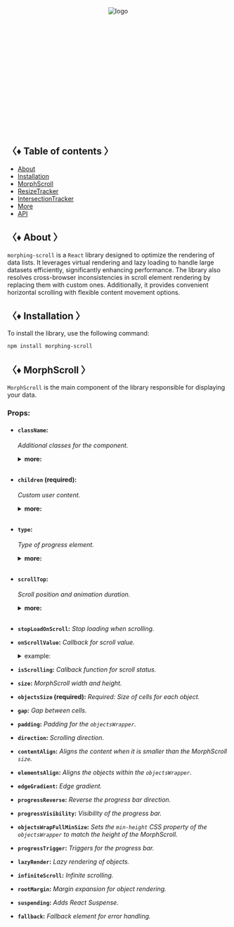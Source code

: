 <div align="center" style="height: 282px;">
  <img src="https://drive.google.com/uc?export=view&id=1zaKS3ZOVpeVEY2xcwZmUhdYuRBGBzZRR" alt="logo"/>
</div>

## 〈♦ Table of contents 〉

- [About](#-about-)
- [Installation](#-installation-)
- [MorphScroll](#-morph_scroll-)
- [ResizeTracker](#-resizet_racker-)
- [IntersectionTracker](#-intersection_tracker-)
- [More](#-more-)
- [API](#-api-)

## 〈♦ About 〉

`morphing-scroll` is a `React` library designed to optimize the rendering of data lists. It leverages virtual rendering and lazy loading to handle large datasets efficiently, significantly enhancing performance. The library also resolves cross-browser inconsistencies in scroll element rendering by replacing them with custom ones. Additionally, it provides convenient horizontal scrolling with flexible content movement options.

## 〈♦ Installation 〉

To install the library, use the following command:

```bash
npm install morphing-scroll
```

## 〈♦ MorphScroll 〉

`MorphScroll` is the main component of the library responsible for displaying your data.

### Props:

- #### **`className`:**

  _Additional classes for the component._<br />
    <details>
    <summary><strong>more:</strong></summary>
    <strong>type:</strong> string<br />
    <strong>example:</strong>

  ```tsx
  <MorphScroll
    className="my-class"
    // another props
  >
    {children}
  </MorphScroll>
  ```

    </details>
    <h2>

- #### **`children` (required):**

  _Custom user content._
  <details>
  <summary><strong>more:</strong></summary>
  <strong>type:</strong> React.ReactNode<br />
  <strong>example:</strong>

  ```tsx
  <MorphScroll
  // your props
  >
    {children}
  </MorphScroll>
  ```

  </details>
  <h2>

- #### **`type`:**

  _Type of progress element._<br />
  <details>
  <summary><strong>more:</strong></summary>
  <strong>type:</strong> "scroll" | "slider"<br />
  <strong>default:</strong> "scroll"<br />
  <strong>example:</strong>

  ```tsx
  <MorphScroll
    type="slider"
    // another props
  >
    {children}
  </MorphScroll>
  ```

  </details>
  <h2>

- #### **`scrollTop`:**

  _Scroll position and animation duration._
  <details>
  <summary><strong>more:</strong></summary>
  <strong>type:</strong> { value: number | "end"; duration?: number }<br />
  <strong>default:</strong> { value: 1; duration: 200 }<br />
  <strong>description:</strong> <em><br />
  The default value for <code>value</code> is set to 1 to prevent sudden scrolling to the start of the list, especially when loading new elements at the top of the MorphScroll. The value <code>"end"</code> scrolls to the end of the list upon loading and is useful when adding new items to the bottom of the list and will not work when adding new items to the top.<br />
  The <code>duration</code> parameter specifies the scrolling speed for the <code>scrollTop</code> values. This parameter is optional and you can only use `value'.</em><br />
  <strong>example:</strong>

  ```tsx
  <MorphScroll
    scrollTop={{ value: 100; duration: 100 }}
    // another props
  >
    {children}
  </MorphScroll>
  ```

  </details>
  <h2>

- **`stopLoadOnScroll`:** _Stop loading when scrolling._

- **`onScrollValue`:** _Callback for scroll value._
  <details>
  <summary>example:</summary>
    onScrollValue={[
     (scroll) => scroll > 200 && console.log("scroll > 200")
    ]}
  </details>

- **`isScrolling`:** _Callback function for scroll status._

- **`size`:** _MorphScroll width and height._

- **`objectsSize` (required):** _Required: Size of cells for each object._

- **`gap`:** _Gap between cells._

- **`padding`:** _Padding for the `objectsWrapper`._

- **`direction`:** _Scrolling direction._

- **`contentAlign`:** _Aligns the content when it is smaller than the MorphScroll `size`._

- **`elementsAlign`:** _Aligns the objects within the `objectsWrapper`._

- **`edgeGradient`:** _Edge gradient._

- **`progressReverse`:** _Reverse the progress bar direction._

- **`progressVisibility`:** _Visibility of the progress bar._

- **`objectsWrapFullMinSize`:** _Sets the `min-height` CSS property of the `objectsWrapper` to match the height of the MorphScroll._

- **`progressTrigger`:** _Triggers for the progress bar._

- **`lazyRender`:** _Lazy rendering of objects._

- **`infiniteScroll`:** _Infinite scrolling._

- **`rootMargin`:** _Margin expansion for object rendering._

- **`suspending`:** _Adds React Suspense._
- **`fallback`:** _Fallback element for error handling._
